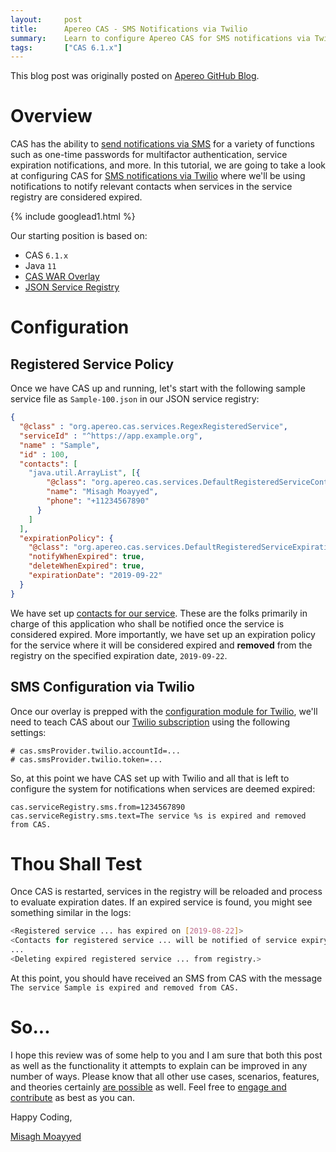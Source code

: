 ```yaml
---
layout:     post
title:      Apereo CAS - SMS Notifications via Twilio
summary:    Learn to configure Apereo CAS for SMS notifications via Twilio.
tags:       ["CAS 6.1.x"]
---
```


<div class="alert alert-success"><i class="far fa-lightbulb"></i> This blog post was originally posted on <a href="https://github.com/apereo/apereo.github.io">Apereo GitHub Blog</a>.</div>

# Overview

CAS has the ability to [send notifications via SMS](https://apereo.github.io/cas/6.1.x/notifications/SMS-Messaging-Configuration.html) for a variety of functions such as one-time passwords for multifactor authentication, service expiration notifications, and more. In this tutorial, 
we are going to take a look at configuring CAS for [SMS notifications via Twilio](https://www.twilio.com/) where we'll be using notifications to notify relevant contacts when services in the service registry are considered expired. 

{% include googlead1.html  %}

Our starting position is based on:

- CAS `6.1.x`
- Java `11`
- [CAS WAR Overlay](https://github.com/apereo/cas-overlay-template)
- [JSON Service Registry](https://apereo.github.io/cas/6.1.x/services/JSON-Service-Management.html)

# Configuration

## Registered Service Policy

Once we have CAS up and running, let's start with the following sample service file as `Sample-100.json` in our JSON service registry:

```json
{
  "@class" : "org.apereo.cas.services.RegexRegisteredService",
  "serviceId" : "^https://app.example.org",
  "name" : "Sample",
  "id" : 100,   
  "contacts": [
    "java.util.ArrayList", [{
        "@class": "org.apereo.cas.services.DefaultRegisteredServiceContact",
        "name": "Misagh Moayyed",
        "phone": "+11234567890"
      }
    ]
  ],
  "expirationPolicy": {
    "@class": "org.apereo.cas.services.DefaultRegisteredServiceExpirationPolicy",
    "notifyWhenExpired": true,   
    "deleteWhenExpired": true,
    "expirationDate": "2019-09-22"
  }
}
```    

We have set up [contacts for our service](https://apereo.github.io/cas/6.1.x/services/Configuring-Service-Contacts.html).
These are the folks primarily in charge of this application who shall be notified once the service is considered expired. More importantly,
we have set up an expiration policy for the service where it will be considered expired and **removed** from the registry on the specified expiration date, `2019-09-22`.

## SMS Configuration via Twilio

Once our overlay is prepped with the [configuration module for Twilio](https://apereo.github.io/cas/6.1.x/notifications/SMS-Messaging-Configuration.html), we'll need to teach CAS about our [Twilio subscription](https://www.twilio.com/) using the following settings:

```properties 
# cas.smsProvider.twilio.accountId=...
# cas.smsProvider.twilio.token=...
```  

So, at this point we have CAS set up with Twilio and all that is left to 
configure the system for notifications when services are deemed expired:

```properties
cas.serviceRegistry.sms.from=1234567890
cas.serviceRegistry.sms.text=The service %s is expired and removed from CAS.
```

# Thou Shall Test

Once CAS is restarted, services in the registry will be reloaded and process to evaluate expiration dates. If an expired service is found, you might see something similar in the logs:

```bash 
<Registered service ... has expired on [2019-08-22]>
<Contacts for registered service ... will be notified of service expiry>  
...
<Deleting expired registered service ... from registry.>
```    

At this point, you should have received an SMS from CAS with the 
message `The service Sample is expired and removed from CAS.`

# So...

I hope this review was of some help to you and I am sure that both this post as well as the functionality it attempts to explain can be improved in any number of ways. Please know that all other use cases, scenarios, features, and theories certainly [are possible](https://apereo.github.io/2017/02/18/onthe-theoryof-possibility/) as well. Feel free to [engage and contribute](https://apereo.github.io/cas/developer/Contributor-Guidelines.html) as best as you can.

Happy Coding,

[Misagh Moayyed](https://fawnoos.com)
